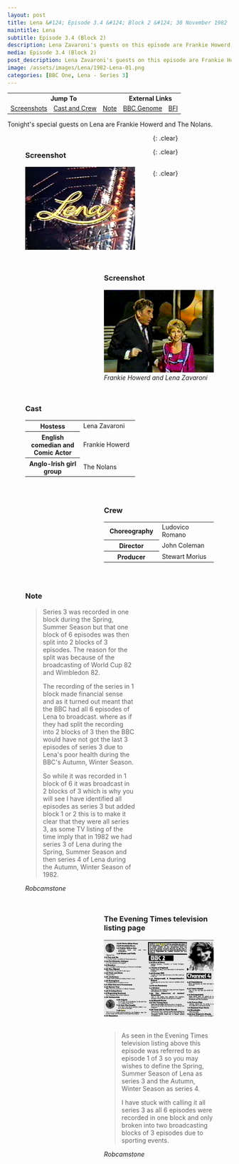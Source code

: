 ```yaml
---
layout: post
title: Lena &#124; Episode 3.4 &#124; Block 2 &#124; 30 November 1982
maintitle: Lena
subtitle: Episode 3.4 (Block 2)
description: Lena Zavaroni's guests on this episode are Frankie Howerd and The Nolans.
media: Episode 3.4 (Block 2)
post_description: Lena Zavaroni's guests on this episode are Frankie Howerd and The Nolans.
image: /assets/images/Lena/1982-Lena-01.png
categories: [BBC One, Lena - Series 3]
---
```


<table style="text-align:center;">
<tr><th colspan="3">Jump To</th><th colspan="2">External Links</th></tr>
<tr><td><a href="#screenshots">Screenshots</a></td><td><a href="#cast">Cast and Crew</a></td><td><a href="#note">Note</a></td><td><a href="https://genome.ch.bbc.co.uk/schedules/bbcone/london/1982-11-30#at-19.40">BBC Genome</a></td><td><a href="https://www2.bfi.org.uk/films-tv-people/4ce2b790cfbac">BFI</a></td></tr>
</table>

Tonight's special guests on Lena are Frankie Howerd and The Nolans.

<figure class="fig1" id="screenshots">
<figcaption>
<h3>Screenshot</h3>
</figcaption>
<img src="/assets/images/Lena/1982-Lena-01.png" class="full-width">
<figcaption>
</figcaption>
</figure>

<figure class="fig2">
<figcaption>
<h3>Screenshot</h3>
</figcaption>
<img src="/assets/images/Lena/1982-Lena-02.png" class="full-width">
<figcaption>
<cite>Frankie Howerd and Lena Zavaroni</cite>
</figcaption>
</figure>

{: .clear}

<figure class="fig1" id="cast">
<figcaption>
<h3>Cast</h3>
<table>
<tr><th style="width:50%;">Hostess</th><td style="width:50%;">Lena Zavaroni</td></tr>
<tr><th>English comedian and Comic Actor</th><td>Frankie Howerd</td></tr>
<tr><th>Anglo-Irish girl group</th><td>The Nolans</td></tr>
</table>
</figcaption>
</figure>

<figure class="fig2">
<figcaption>
<h3>Crew</h3>
<table>
<tr><th style="width:50%;">Choreography</th><td style="width:50%;">Ludovico Romano</td></tr>
<tr><th>Director</th><td>John Coleman</td></tr>
<tr><th>Producer</th><td>Stewart Morius</td></tr>
</table>
</figcaption>
</figure>

{: .clear}

<figure class="fig1" id="note">
<figcaption>
<h3>Note</h3>
<blockquote>
<p>Series 3 was recorded in one block during the Spring, Summer Season but that one block of 6 episodes was then split into 2 blocks of 3 episodes. The reason for the split was because of the broadcasting of World Cup 82 and Wimbledon 82.</p>
<p>The recording of the series in 1 block made financial sense and as it turned out meant that the BBC had all 6 episodes of Lena to broadcast. where as if they had split the recording into 2 blocks of 3 then the BBC would have not got the last 3 episodes of series 3 due to Lena's poor health during the BBC's Autumn, Winter Season.</p>
<p>So while it was recorded in 1 block of 6 it was broadcast in 2 blocks of 3 which is why you will see I have identified all episodes as series 3 but added block 1 or 2 this is to make it clear that they were all series 3, as some TV listing of the time imply that in 1982 we had series 3 of Lena during the Spring, Summer Season and then series 4 of Lena during the Autumn, Winter Season of 1982.</p>
</blockquote>
<cite>Robcamstone</cite>
</figcaption>
</figure>

<figure class="fig2">
<figcaption>
<h3>The Evening Times television listing page</h3>
</figcaption>
<a href="/assets/images/newspapers/1982-11-30-the-evening-times.png"><img src="/assets/images/newspapers/1982-11-30-the-evening-times.png" class="full-width zoom-in"></a>
<figcaption>
<br/>
<blockquote>
<p>As seen in the Evening Times television listing above this episode was referred to as episode 1 of 3 so you may wishes to define the Spring, Summer Season of Lena as series 3 and the Autumn, Winter Season as series 4.</p>
<p>I have stuck with calling it all series 3 as all 6 episodes were recorded in one block and only broken into two broadcasting blocks of 3 episodes due to sporting events.</p>
</blockquote>
<cite>Robcamstone</cite>
</figcaption>
</figure>


<br />{: .clear}

<style>
.fig1 {float:left; width:49%;}

.fig2 {float:right; width:49%;}
figcaption {float:left; width:100%;}

@media only screen and (max-width: 700px) {
.fig1, .fig2 {float:left; width:100%;}
figcaption {float:left; width:100%; margin-bottom: 10px;}
}
</style>

